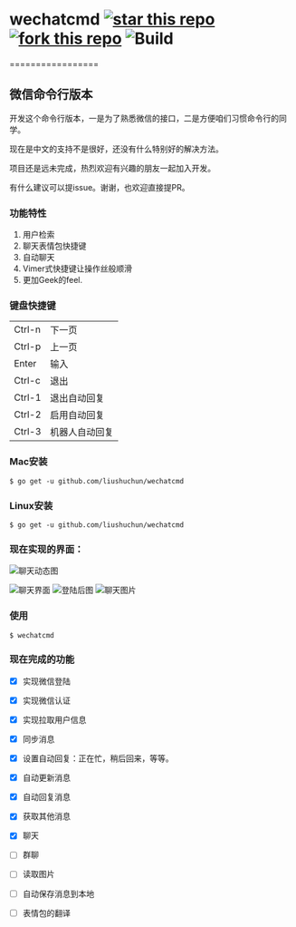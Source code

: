 # wechatcmd  [![star this repo](http://github-svg-buttons.herokuapp.com/star.svg?user=liushuchun&repo=wechatcmd&style=flat&background=1081C1)](http://github.com/liushuchun/wechatcmd) [![fork this repo](http://github-svg-buttons.herokuapp.com/fork.svg?user=liushuchun&repo=wechatcmd&style=flat&background=1081C1)](http://github.com/liushuchun/wechatcmd/fork) ![Build](https://img.shields.io/appveyor/ci/gruntjs/grunt.svg)
=================
## 微信命令行版本
开发这个命令行版本，一是为了熟悉微信的接口，二是方便咱们习惯命令行的同学。

现在是中文的支持不是很好，还没有什么特别好的解决方法。

项目还是远未完成，热烈欢迎有兴趣的朋友一起加入开发。

有什么建议可以提issue。谢谢，也欢迎直接提PR。


### 功能特性

1. 用户检索
2. 聊天表情包快捷键
3. 自动聊天
4. Vimer式快捷键让操作丝般顺滑
5. 更加Geek的feel.


### 键盘快捷键


<table>
    <tr><td>Ctrl-n</td><td>下一页</td></tr>
    <tr><td>Ctrl-p</td><td>上一页</td></tr>
    <tr><td>Enter</td><td>输入</td></tr>
    <tr><td>Ctrl-c</td><td>退出</td></tr>
    <tr><td>Ctrl-1</td><td>退出自动回复</td></tr>
    <tr><td>Ctrl-2</td><td>启用自动回复</td></tr>
    <tr><td>Ctrl-3</td><td>机器人自动回复</td></tr>
</table>




### Mac安装

	$ go get -u github.com/liushuchun/wechatcmd


### Linux安装

	$ go get -u github.com/liushuchun/wechatcmd


### 现在实现的界面：

![聊天动态图](https://raw.githubusercontent.com/liushuchun/wechatcmd/master/img/show.gif)

![聊天界面](https://raw.githubusercontent.com/liushuchun/wechatcmd/master/img/wechatcmd-0.png)
![登陆后图](https://raw.githubusercontent.com/liushuchun/wechatcmd/master/img/wechatcmd-1.png)
![聊天图片](https://raw.githubusercontent.com/liushuchun/wechatcmd/master/img/wechatcmd-2.png)




### 使用

	$ wechatcmd

### 现在完成的功能
- [x] 实现微信登陆
- [x] 实现微信认证
- [x] 实现拉取用户信息
- [x] 同步消息
- [x] 设置自动回复：正在忙，稍后回来，等等。
- [x] 自动更新消息
- [x] 自动回复消息
- [x] 获取其他消息
- [x] 聊天
- [ ] 群聊
- [ ] 读取图片
- [ ] 自动保存消息到本地
- [ ] 表情包的翻译


